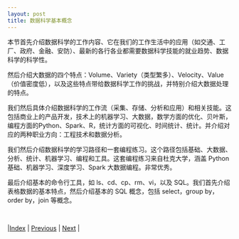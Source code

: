 ```yaml
---
layout: post
title: 数据科学基本概念
---
```


本节首先介绍数据科学的工作内容、它在我们的工作生活中的应用（如交通、工厂、政府、金融、安防）、最新的各行各业都需要数据科学技能的就业趋势、数据科学的科学性。

然后介绍大数据的四个特点：Volume、Variety（类型繁多）、Velocity、Value（价值密度低），以及这些特点带给数据科学工作的挑战，并特别介绍大数据处理的特点。

我们然后具体介绍数据科学的工作流（采集、存储、分析和应用）和相关技能。这包括商业上的产品开发，技术上的机器学习、大数据，数学方面的优化、贝叶斯，编程方面的Python、Spark、R，统计方面的可视化、时间统计、统计。并介绍对应的两种职业方向：工程技术和数据分析。

我们然后介绍数据科学的学习路径和一套编程练习。这个路径包括基础、大数据、分析、统计、机器学习、编程和工具。这套编程练习来自杜克大学，涵盖 Python 基础、机器学习、深度学习、Spark 大数据编程。非常优秀。

最后介绍基本的命令行工具，如 ls、cd、cp、rm、vi，以及 SQL。我们首先介绍表格数据的基本特点，然后介绍基本的 SQL 概念，包括 select，group by，order by，join 等概念。

<br/>

|[Index](../) | [Previous](../1-intro) | [Next](3-1-overview) |

